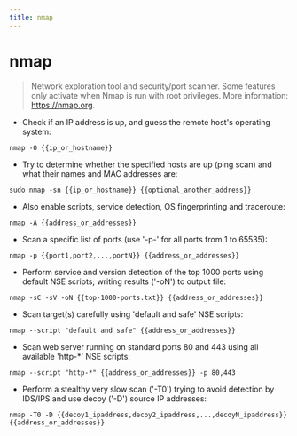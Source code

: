 ```yaml
---
title: nmap
---
```

# nmap

> Network exploration tool and security/port scanner.
> Some features only activate when Nmap is run with root privileges.
> More information: <https://nmap.org>.

- Check if an IP address is up, and guess the remote host's operating system:

`nmap -O {{ip_or_hostname}}`

- Try to determine whether the specified hosts are up (ping scan) and what their names and MAC addresses are:

`sudo nmap -sn {{ip_or_hostname}} {{optional_another_address}}`

- Also enable scripts, service detection, OS fingerprinting and traceroute:

`nmap -A {{address_or_addresses}}`

- Scan a specific list of ports (use '-p-' for all ports from 1 to 65535):

`nmap -p {{port1,port2,...,portN}} {{address_or_addresses}}`

- Perform service and version detection of the top 1000 ports using default NSE scripts; writing results ('-oN') to output file:

`nmap -sC -sV -oN {{top-1000-ports.txt}} {{address_or_addresses}}`

- Scan target(s) carefully using 'default and safe' NSE scripts:

`nmap --script "default and safe" {{address_or_addresses}}`

- Scan web server running on standard ports 80 and 443 using all available 'http-*' NSE scripts:

`nmap --script "http-*" {{address_or_addresses}} -p 80,443`

- Perform a stealthy very slow scan ('-T0') trying to avoid detection by IDS/IPS and use decoy ('-D') source IP addresses:

`nmap -T0 -D {{decoy1_ipaddress,decoy2_ipaddress,...,decoyN_ipaddress}} {{address_or_addresses}}`
